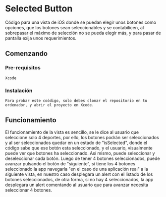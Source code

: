 # Selected Button

Código para una vista de iOS donde se puedan elegir unos botones como opciones, 
que los botones sean seleccionables y se contabilicen, al sobrepasar el máximo de selección no se pueda elegir más, 
y para pasar de pantalla exija unos requerimientos.

## Comenzando


### Pre-requisitos

```
Xcode
```

### Instalación

```
Para probar este coódigo, solo debes clonar el repositorio en tu ordenador, y abrir el proyecto en Xcode.
```

## Funcionamiento

El funcionamiento de la vista es sencillo, se le dice al usuario que seleccione solo 4 deportes, por ello, los botones podrán ser seleccionados y 
al ser seleccionados quedar en un estado de "isSelected", donde el código sabe que ese botón esta seleccionado, y el usuario, 
visualmente puede ver que botones ha seleccionado. Así mismo, puede seleccionar y deseleccionar cada botón. Luego de tener 4 botones seleccionados, 
puede avanzar pulsando el botón de "siguiente", si tiene los 4 botones seleccionado la app navegaría "en el caso de una aplicación real" a la siguiente vista,
en nuestro caso desplegara un alert con el listado de los botones seleccionados, de otra forma, si no hay 4 seleccionados,
la app desplegara un alert comentando al usuario que para avanzar necesita seleccionar 4 botones.
